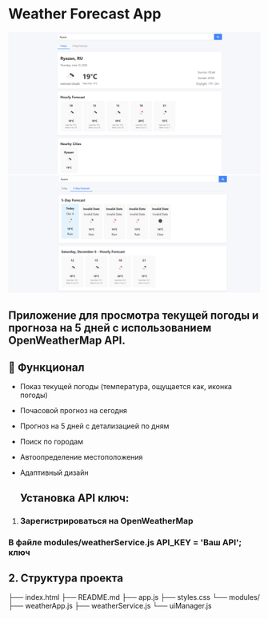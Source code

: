 # Weather Forecast App
![alt text](image.png)
![alt text](image-1.png)

## Приложение для просмотра текущей погоды и прогноза на 5 дней с использованием OpenWeatherMap API.



## 🚀 Функционал
- Показ текущей погоды (температура, ощущается как, иконка погоды)
- Почасовой прогноз на сегодня
- Прогноз на 5 дней с детализацией по дням
- Поиск по городам
- Автоопределение местоположения
- Адаптивный дизайн



   ## Установка API ключ:

1. ### Зарегистрироваться на OpenWeatherMap

### В файле modules/weatherService.js API_KEY = 'Ваш API'; ключ


## 2. Структура проекта

├── index.html
├── README.md
├── app.js
├── styles.css
└── modules/
    ├── weatherApp.js
    ├── weatherService.js
    └── uiManager.js